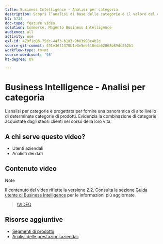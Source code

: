 ```yaml
---
title: Business Intelligence - Analisi per categoria
description: Scopri l’analisi di base delle categorie e il valore del ciclo di vita del cliente.
kt: 5734
doc-type: feature video
solution: Commerce, Magento Business Intelligence
audience: all
activity: use
exl-id: 479f1c86-75dc-44f3-b183-9b83993c4b2c
source-git-commit: 491e3621370b1e3e5ee510eda62868b89dc362b1
workflow-type: tm+mt
source-wordcount: '98'
ht-degree: 0%

---
```


# Business Intelligence - Analisi per categoria

L’analisi per categorie è progettata per fornire una panoramica di alto livello di determinate categorie di prodotti. Evidenzia la combinazione di categorie acquistate dagli stessi clienti nel corso della loro vita.

## A chi serve questo video?

- Utenti aziendali
- Analisti dei dati

## Contenuto video

>[!NOTE]
>
>Il contenuto del video riflette la versione 2.2. Consulta la sezione [Guida utente di Business Intelligence](https://docs.magento.com/mbi/) per le informazioni più aggiornate.

>[!VIDEO](https://video.tv.adobe.com/v/37904/?quality=12&learn=on)

## Risorse aggiuntive

- [Segmenti di prodotto](https://docs.magento.com/mbi/best-practices/segment-filter.html#product-segments)
- [Analisi delle prestazioni aziendali](https://docs.magento.com/mbi/data-analyst/analysis/bus-perf-analysis.html)
